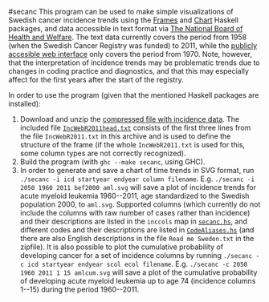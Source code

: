 #secanc
This program can be used to make simple visualizations of Swedish cancer incidence trends using the [Frames](https://github.com/acowley/Frames) and [Chart](https://github.com/timbod7/haskell-chart) Haskell packages, and data accessible in text format via [The National Board of Health and Welfare](http://www.socialstyrelsen.se/statistik/statistikefteramne/cancer). The text data currently covers the period from 1958 (when the Swedish Cancer Registry was funded) to 2011, while the [publicly accesible web interface](http://www.socialstyrelsen.se/statistik/statistikdatabas/cancer) only covers the period from 1970. Note, however, that the interpretation of incidence trends may be problematic trends due to changes in coding practice and diagnostics, and that this may especially affect for the first years after the start of the registry.

In order to use the program (given that the mentioned Haskell packages are installed):

1. Download and unzip the [compressed file with incidence data](http://www.socialstyrelsen.se/SiteCollectionDocuments/cancerstatistik-incidens-riket-2011.zip). The included file [`IncWebR2011head.txt`](IncWebR2011head.txt) consists of the first three lines from the file `IncWebR2011.txt` in this archive and is used to define the structure of the frame (if the whole `IncWebR2011.txt` is used for this, some column types are not correctly recognized).
2. Build the program (with `ghc --make secanc`, using GHC).
3. In order to generate and save a chart of time trends in SVG format, run `./secanc -i icd startyear endyear column filename`. E.g. `./secanc -i 2050 1960 2011 bef2000 aml.svg` will save a plot of incidence trends for acute myeloid leukemia 1960--2011, age standardized to the Swedish population 2000, to `aml.svg`. Supported columns (which currently do not include the columns with raw number of cases rather than incidence) and their descriptions are listed in the `inccols` map in [`secanc.hs`](secanc.hs), and different codes and their descriptions are listed in [`CodeAliases.hs`](CodeAliases.hs) (and there are also English descriptions in the file `Read me Sweden.txt` in the zipfile). It is also possible to plot the cumulative probability of developing cancer for a set of incidence columns by running `./secanc -c icd startyear endyear scol ecol filename`. E.g. `./secanc -c 2050 1960 2011 1 15 amlcum.svg` will save a plot of the cumulative probability of developing acute myeloid leukemia up to age 74 (incidence columns 1--15) during the period 1960--2011.

